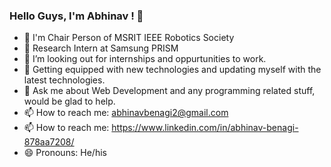 

### Hello Guys, I'm Abhinav ! 👋
* 🔭 I'm Chair Person of MSRIT IEEE Robotics Society
* 🌱 Research Intern at Samsung PRISM
* 👯 I’m looking out for internships and oppurtunities to work.
* 🤔 Getting equipped with new technologies and updating myself with the latest technologies.
* 💬 Ask me about Web Development and any programming related stuff, would be glad to help.
* 📫 How to reach me: abhinavbenagi2@gmail.com
* 📫 How to reach me: https://www.linkedin.com/in/abhinav-benagi-878aa7208/
* 😄 Pronouns: He/his
